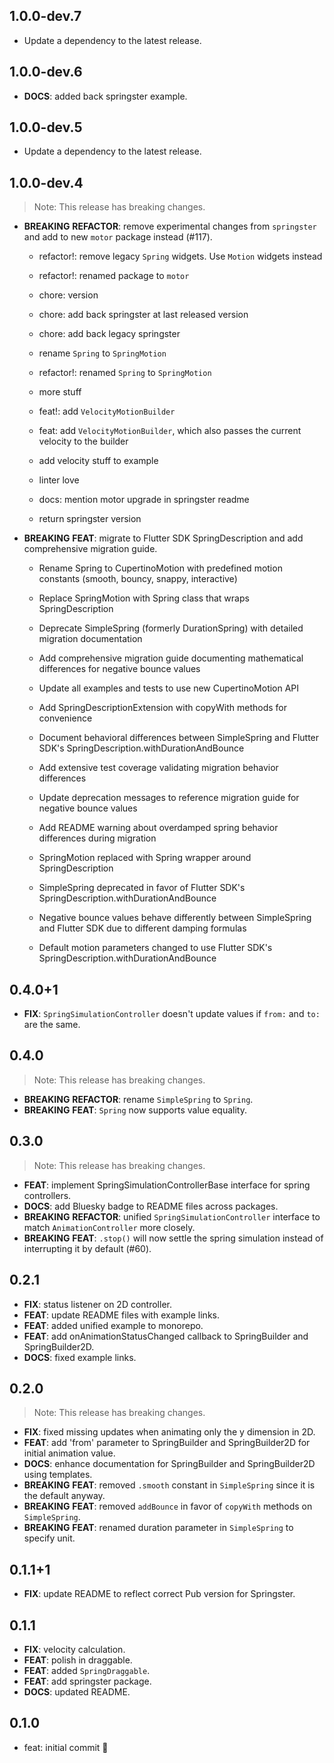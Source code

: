## 1.0.0-dev.7

 - Update a dependency to the latest release.

## 1.0.0-dev.6

 - **DOCS**: added back springster example.

## 1.0.0-dev.5

 - Update a dependency to the latest release.

## 1.0.0-dev.4

> Note: This release has breaking changes.

 - **BREAKING** **REFACTOR**: remove experimental changes from `springster` and add to new `motor` package instead (#117).

    * refactor!: remove legacy `Spring` widgets. Use `Motion` widgets instead
    
    * refactor!: renamed package to `motor`
    
    * chore: version
    
    * chore: add back springster at last released version
    
    * chore: add back legacy springster
    
    * rename `Spring` to `SpringMotion`
    
    * refactor!: renamed `Spring` to `SpringMotion`
    
    * more stuff
    
    * feat!: add `VelocityMotionBuilder`
    
    * feat: add `VelocityMotionBuilder`, which also passes the current velocity to the builder
    
    * add velocity stuff to example
    
    * linter love
    
    * docs: mention motor upgrade in springster readme
    
    * return springster version

 - **BREAKING** **FEAT**: migrate to Flutter SDK SpringDescription and add comprehensive migration guide.

    - Rename Spring to CupertinoMotion with predefined motion constants (smooth, bouncy, snappy, interactive)
    - Replace SpringMotion with Spring class that wraps SpringDescription
    - Deprecate SimpleSpring (formerly DurationSpring) with detailed migration documentation
    - Add comprehensive migration guide documenting mathematical differences for negative bounce values
    - Update all examples and tests to use new CupertinoMotion API
    - Add SpringDescriptionExtension with copyWith methods for convenience
    - Document behavioral differences between SimpleSpring and Flutter SDK's SpringDescription.withDurationAndBounce
    - Add extensive test coverage validating migration behavior differences
    - Update deprecation messages to reference migration guide for negative bounce values
    - Add README warning about overdamped spring behavior differences during migration
    
    
    - SpringMotion replaced with Spring wrapper around SpringDescription
    - SimpleSpring deprecated in favor of Flutter SDK's SpringDescription.withDurationAndBounce
    - Negative bounce values behave differently between SimpleSpring and Flutter SDK due to different damping formulas
    - Default motion parameters changed to use Flutter SDK's SpringDescription.withDurationAndBounce


## 0.4.0+1

 - **FIX**: `SpringSimulationController` doesn't update values if `from:` and `to:` are the same.

## 0.4.0

> Note: This release has breaking changes.

 - **BREAKING** **REFACTOR**: rename `SimpleSpring` to `Spring`.
 - **BREAKING** **FEAT**: `Spring` now supports value equality.

## 0.3.0

> Note: This release has breaking changes.

 - **FEAT**: implement SpringSimulationControllerBase interface for spring controllers.
 - **DOCS**: add Bluesky badge to README files across packages.
 - **BREAKING** **REFACTOR**: unified `SpringSimulationController` interface to match `AnimationController` more closely.
 - **BREAKING** **FEAT**: `.stop()` will now settle the spring simulation instead of interrupting it by default (#60).

## 0.2.1

 - **FIX**: status listener on 2D controller.
 - **FEAT**: update README files with example links.
 - **FEAT**: added unified example to monorepo.
 - **FEAT**: add onAnimationStatusChanged callback to SpringBuilder and SpringBuilder2D.
 - **DOCS**: fixed example links.

## 0.2.0

> Note: This release has breaking changes.

 - **FIX**: fixed missing updates when animating only the y dimension in 2D.
 - **FEAT**: add 'from' parameter to SpringBuilder and SpringBuilder2D for initial animation value.
 - **DOCS**: enhance documentation for SpringBuilder and SpringBuilder2D using templates.
 - **BREAKING** **FEAT**: removed `.smooth` constant in `SimpleSpring` since it is the default anyway.
 - **BREAKING** **FEAT**: removed `addBounce` in favor of `copyWith` methods on `SimpleSpring`.
 - **BREAKING** **FEAT**: renamed duration parameter in `SimpleSpring` to specify unit.

## 0.1.1+1

 - **FIX**: update README to reflect correct Pub version for Springster.

## 0.1.1

 - **FIX**: velocity calculation.
 - **FEAT**: polish in draggable.
 - **FEAT**: added `SpringDraggable`.
 - **FEAT**: add springster package.
 - **DOCS**: updated README.

## 0.1.0

- feat: initial commit 🎉
